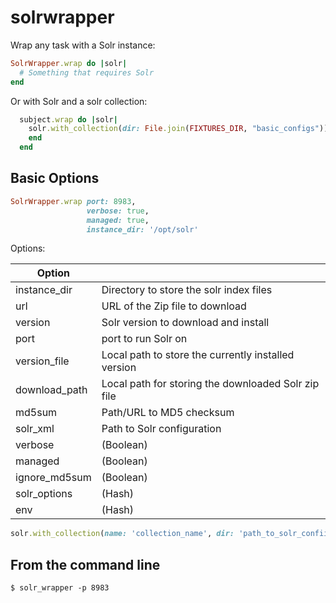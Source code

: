 # solrwrapper

Wrap any task with a Solr instance:

```ruby
SolrWrapper.wrap do |solr|
  # Something that requires Solr
end
```

Or with Solr and a solr collection:

```ruby
  subject.wrap do |solr|
    solr.with_collection(dir: File.join(FIXTURES_DIR, "basic_configs")) do |collection_name|
    end
  end
```

## Basic Options

```ruby
SolrWrapper.wrap port: 8983,
                 verbose: true,
                 managed: true,
                 instance_dir: '/opt/solr'
```

Options:

|Option         |                                         |
|---------------|-----------------------------------------|
| instance_dir  | Directory to store the solr index files |
| url           | URL of the Zip file to download |
| version       | Solr version to download and install |
| port          | port to run Solr on |
| version_file  | Local path to store the currently installed version |
| download_path | Local path for storing the downloaded Solr zip file |
| md5sum        | Path/URL to MD5 checksum |
| solr_xml      | Path to Solr configuration |
| verbose       | (Boolean) |
| managed       | (Boolean) |
| ignore_md5sum | (Boolean) |
| solr_options  | (Hash) |
| env           | (Hash) |

```ruby
solr.with_collection(name: 'collection_name', dir: 'path_to_solr_confiigs')
```

## From the command line

```console
$ solr_wrapper -p 8983
```
